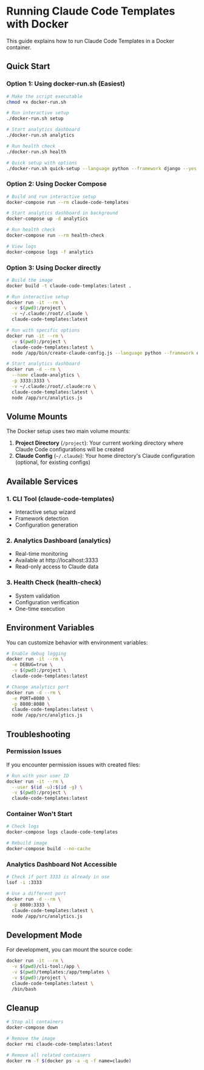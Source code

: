 # Running Claude Code Templates with Docker

This guide explains how to run Claude Code Templates in a Docker container.

## Quick Start

### Option 1: Using docker-run.sh (Easiest)

```bash
# Make the script executable
chmod +x docker-run.sh

# Run interactive setup
./docker-run.sh setup

# Start analytics dashboard
./docker-run.sh analytics

# Run health check
./docker-run.sh health

# Quick setup with options
./docker-run.sh quick-setup --language python --framework django --yes
```

### Option 2: Using Docker Compose

```bash
# Build and run interactive setup
docker-compose run --rm claude-code-templates

# Start analytics dashboard in background
docker-compose up -d analytics

# Run health check
docker-compose run --rm health-check

# View logs
docker-compose logs -f analytics
```

### Option 3: Using Docker directly

```bash
# Build the image
docker build -t claude-code-templates:latest .

# Run interactive setup
docker run -it --rm \
  -v $(pwd):/project \
  -v ~/.claude:/root/.claude \
  claude-code-templates:latest

# Run with specific options
docker run -it --rm \
  -v $(pwd):/project \
  claude-code-templates:latest \
  node /app/bin/create-claude-config.js --language python --framework django --yes

# Start analytics dashboard
docker run -d --rm \
  --name claude-analytics \
  -p 3333:3333 \
  -v ~/.claude:/root/.claude:ro \
  claude-code-templates:latest \
  node /app/src/analytics.js
```

## Volume Mounts

The Docker setup uses two main volume mounts:

1. **Project Directory** (`/project`): Your current working directory where Claude Code configurations will be created
2. **Claude Config** (`~/.claude`): Your home directory's Claude configuration (optional, for existing configs)

## Available Services

### 1. CLI Tool (claude-code-templates)
- Interactive setup wizard
- Framework detection
- Configuration generation

### 2. Analytics Dashboard (analytics)
- Real-time monitoring
- Available at http://localhost:3333
- Read-only access to Claude data

### 3. Health Check (health-check)
- System validation
- Configuration verification
- One-time execution

## Environment Variables

You can customize behavior with environment variables:

```bash
# Enable debug logging
docker run -it --rm \
  -e DEBUG=true \
  -v $(pwd):/project \
  claude-code-templates:latest

# Change analytics port
docker run -d --rm \
  -e PORT=8080 \
  -p 8080:8080 \
  claude-code-templates:latest \
  node /app/src/analytics.js
```

## Troubleshooting

### Permission Issues
If you encounter permission issues with created files:

```bash
# Run with your user ID
docker run -it --rm \
  --user $(id -u):$(id -g) \
  -v $(pwd):/project \
  claude-code-templates:latest
```

### Container Won't Start
```bash
# Check logs
docker-compose logs claude-code-templates

# Rebuild image
docker-compose build --no-cache
```

### Analytics Dashboard Not Accessible
```bash
# Check if port 3333 is already in use
lsof -i :3333

# Use a different port
docker run -d --rm \
  -p 8080:3333 \
  claude-code-templates:latest \
  node /app/src/analytics.js
```

## Development Mode

For development, you can mount the source code:

```bash
docker run -it --rm \
  -v $(pwd)/cli-tool:/app \
  -v $(pwd)/templates:/app/templates \
  -v $(pwd):/project \
  claude-code-templates:latest \
  /bin/bash
```

## Cleanup

```bash
# Stop all containers
docker-compose down

# Remove the image
docker rmi claude-code-templates:latest

# Remove all related containers
docker rm -f $(docker ps -a -q -f name=claude)
```
